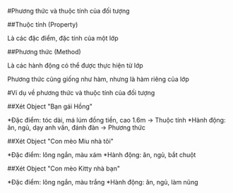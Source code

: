 #Phương thức và thuộc tính của đối tượng

##Thuộc tính (Property)

Là các đặc điểm, đặc tính của một lớp

##Phương thức (Method)

Là các hành động có thể được thực hiện từ lớp

Phương thức cũng giống như hàm, nhưng là hàm riêng của lớp

#Ví dụ về phương thức và thuộc tính của đối tượng

##Xét Object "Bạn gái Hồng"

*Đặc điểm: tóc dài, má lúm đồng tiền, cao 1.6m  -> Thuộc tính
*Hành động: ăn, ngủ, dạy anh văn, đánh đàn      -> Phương thức

##Xét Object "Con mèo Miu nhà tôi"

*Đặc điểm: lông ngắn, màu xám
*Hành động: ăn, ngủ, bắt chuột

##Xét Object "Con mèo Kitty nhà bạn"

*Đặc điểm: lông ngắn, màu trắng
*Hành động: ăn, ngủ, làm nũng
